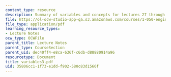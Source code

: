```yaml
---
content_type: resource
description: Summary of variables and concepts for lectures 27 through 37.
file: https://ol-ocw-studio-app-qa.s3.amazonaws.com/courses/1-050-engineering-mechanics-i-fall-2007/35806cc11f73e1ddf902580c83d1566f_variables3.pdf
file_type: application/pdf
learning_resource_types:
- Lecture Notes
ocw_type: OCWFile
parent_title: Lecture Notes
parent_type: CourseSection
parent_uid: dec40ff4-e8ca-636f-c6db-d88880914a96
resourcetype: Document
title: variables3.pdf
uid: 35806cc1-1f73-e1dd-f902-580c83d1566f
---
```

